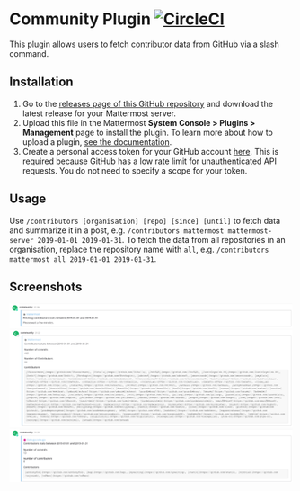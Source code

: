 # Community Plugin [![CircleCI](https://circleci.com/gh/mattermost/mattermost-plugin-community.svg?style=svg)](https://circleci.com/gh/mattermost/mattermost-plugin-community)

This plugin allows users to fetch contributor data from GitHub via a slash command.

## Installation
1. Go to the [releases page of this GitHub repository](https://github.com/mattermost/mattermost-plugin-community/releases/latest) and download the latest release for your Mattermost server.
2. Upload this file in the Mattermost **System Console > Plugins > Management** page to install the plugin. To learn more about how to upload a plugin, [see the documentation](https://docs.mattermost.com/administration/plugins.html#plugin-uploads).
3. Create a personal access token for your GitHub account [here](https://github.com/settings/tokens). This is required because GitHub has a low rate limit for unauthenticated API requests. You do not need to specify a scope for your token.

## Usage
Use `/contributors [organisation] [repo] [since] [until]` to fetch data and summarize it in a post, e.g. `/contributors mattermost mattermost-server 2019-01-01 2019-01-31`. To fetch the data from all repositories in an organisation, replace the repository name with `all`, e.g. `/contributors mattermost all 2019-01-01 2019-01-31`.

## Screenshots
![Fetching data](images/fetching.png)
![Mattermost contributors](images/mattermost_all.png)
![Hugo contributors](images/gohugo_hugo.png)
